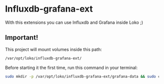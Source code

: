 # Influxdb-grafana-ext #

With this extensions you can use Influxdb and Grafana inside Loko ;)

## Important!

This project will mount volumes inside this path:
```bash
/var/opt/loko/influxdb-grafana-ext/
```
Before starting it the first time, run this command in your terminal:

```bash
sudo mkdir -p /var/opt/loko/influxdb-grafana-ext/grafana-data && sudo chmod 777 /var/opt/loko/influxdb-grafana-ext/grafana-data
```
